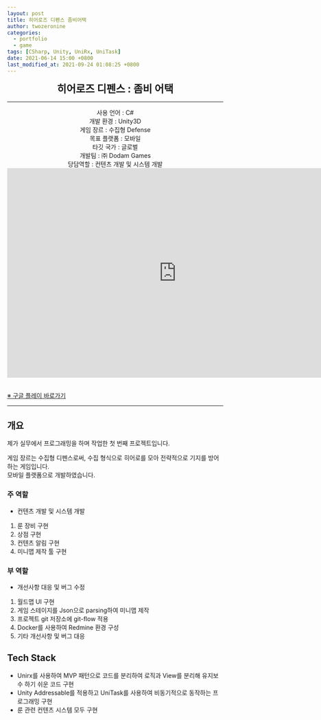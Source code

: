 ```yaml
---
layout: post
title: 히어로즈 디펜스 좀비어택
author: twozeronine
categories:
  - portfolio
  - game
tags: [CSharp, Unity, UniRx, UniTask]
date: 2021-06-14 15:00 +0800
last_modified_at: 2021-09-24 01:08:25 +0800
---
```


<center>
<span style=
"font-size:170%;
font-weight:bold">
히어로즈 디펜스 : 좀비 어택
</span>
</center>

---

<center>사용 언어 : C#</center>
<center>개발 환경 : Unity3D</center>
<center>게임 장르 : 수집형 Defense</center>
<center>목표 플랫폼 : 모바일</center>
<center>타깃 국가 : 글로벌</center>
<center>개발팀 : ㈜ Dodam Games</center>
<center>당담역할 : 컨텐츠 개발 및 시스템 개발</center>
<center>
<iframe width="788" height="488" src="https://www.youtube.com/embed/0Ct5K-o4hcI" title="YouTube video player" frameborder="0" allow="accelerometer; autoplay; clipboard-write; encrypted-media; gyroscope; picture-in-picture" allowfullscreen></iframe>
</center>

<br/>

[※ 구글 플레이 바로가기](https://play.google.com/store/apps/details?id=com.dodamgames.aos.newdefense)


---

## 개요

제가 실무에서 프로그래밍을 하며 작업한 첫 번째 프로젝트입니다.

게임 장르는 수집형 디펜스로써, 수집 형식으로 히어로를 모아 전략적으로 기지를 방어하는 게임입니다.  
모바일 플랫폼으로 개발하였습니다.

### 주 역할

- 컨텐츠 개발 및 시스템 개발

1. 룬 장비 구현
2. 상점 구현
3. 컨텐츠 알림 구현
4. 미니맵 제작 툴 구현

### 부 역할

- 개선사항 대응 및 버그 수정

1. 월드맵 UI 구현
2. 게임 스테이지를 Json으로 parsing하여 미니맵 제작
3. 프로젝트 git 저장소에 git-flow 적용
4. Docker를 사용하여 Redmine 환경 구성
5. 기타 개선사항 및 버그 대응

## Tech Stack

- Unirx를 사용하여 MVP 패턴으로 코드를 분리하여 로직과 View를 분리해 유지보수 하기 쉬운 코드 구현
- Unity Addressable를 적용하고 UniTask를 사용하여 비동기적으로 동작하는 프로그래밍 구현
- 룬 관련 컨텐츠 시스템 모두 구현

